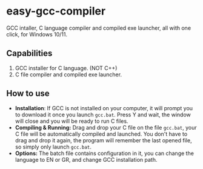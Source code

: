 # easy-gcc-compiler
GCC intaller, C language compiler and compiled exe launcher, all with one click, for Windows 10/11.

## Capabilities
1. GCC installer for C language. (NOT C++)
2. C file compiler and compiled exe launcher.

## How to use
- **Installation**: If GCC is not installed on your computer, it will prompt you to download it once you launch `gcc.bat`. Press Y and wait, the window will close and you will be ready to run C files.
- **Compiling & Running:** Drag and drop your C file on the file `gcc.bat`, your C file will be automatically compiled and launched. You don't have to drag and drop it again, the program will remember the last opened file, so simply only launch `gcc.bat`.
- **Options:** The batch file contains configuration in it, you can change the language to EN or GR, and change GCC installation path.
